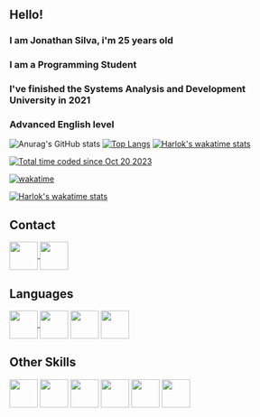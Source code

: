 ## Hello!
### I am Jonathan Silva, i'm 25 years old
### I am a Programming Student
### I've finished the Systems Analysis and Development University in 2021
### Advanced English level



<div>


![Anurag's GitHub stats](https://github-readme-stats.vercel.app/api?username=JohnSilva98&show_icons=true&theme=dark)
[![Top Langs](https://github-readme-stats.vercel.app/api/top-langs/?username=JohnSilva98&hide=TeX&layout=donut)](https://github.com/anuraghazra/github-readme-stats)
[![Harlok's wakatime stats](https://github-readme-stats.vercel.app/api/wakatime?username=SilvaJohn)](https://github.com/anuraghazra/github-readme-stats)

<a href="https://wakatime.com/@018b4d25-74ef-4e6c-89b0-0063768ea9c6"><img src="https://wakatime.com/badge/user/018b4d25-74ef-4e6c-89b0-0063768ea9c6.svg" alt="Total time coded since Oct 20 2023" /></a>

[![wakatime](https://wakatime.com/badge/user/018b4d25-74ef-4e6c-89b0-0063768ea9c6.svg)](https://wakatime.com/@018b4d25-74ef-4e6c-89b0-0063768ea9c6)

[![Harlok's wakatime stats](https://github-readme-stats.vercel.app/api/wakatime?username=JohnSilva98)](https://github.com/anuraghazra/github-readme-stats)





</div>

## Contact
<a href = "https://br.linkedin.com/in/jonathansilva98">

<img src = "https://cdn.jsdelivr.net/gh/devicons/devicon/icons/linkedin/linkedin-original.svg" align="center" height="50" widht="60">
</img>
</a>

<a href = "https://www.facebook.com/johnjohnsons2">
<img src = "https://cdn.jsdelivr.net/gh/devicons/devicon/icons/facebook/facebook-original.svg" align="center" height="50" widht="60">
</img>
</a>
</div>

## Languages
<div>
<a href="https://github.com/JohnSilva98/Internet-Banking"><img src = "https://cdn.jsdelivr.net/gh/devicons/devicon/icons/csharp/csharp-original.svg" align="center" height="50" width="50" color=white>
</img>
</a>
<img src = "https://cdn.jsdelivr.net/gh/devicons/devicon/icons/microsoftsqlserver/microsoftsqlserver-plain-wordmark.svg" align="center" height="50" width="50">
</img>

<img src = "https://cdn.jsdelivr.net/gh/devicons/devicon/icons/java/java-original.svg" align="center" height="50" width="50">
</img>
<img src = "https://cdn.jsdelivr.net/gh/devicons/devicon/icons/python/python-original.svg" align="center" height="50" width="50">
</img>

## Other Skills
<img src = "https://cdn.jsdelivr.net/gh/devicons/devicon/icons/windows8/windows8-original.svg" align="center" height="50" width="50">
</img>

<img src = "https://cdn.jsdelivr.net/gh/devicons/devicon/icons/ubuntu/ubuntu-plain.svg" align="center" height="50" width="50">
</img>

<img src = "https://cdn.jsdelivr.net/gh/devicons/devicon/icons/premierepro/premierepro-original.svg" align="center" height="50" width="50">
</img>

<img src = "https://cdn.jsdelivr.net/gh/devicons/devicon/icons/photoshop/photoshop-plain.svg" align="center" height="50" width="50">
</img>

<img src = "https://cdn.jsdelivr.net/gh/devicons/devicon/icons/illustrator/illustrator-plain.svg" align="center" height="50" width="50">
</img>

<img src = "https://cdn.jsdelivr.net/gh/devicons/devicon/icons/raspberrypi/raspberrypi-original.svg" align="center" height="50" width="50">
</img>
</div>
